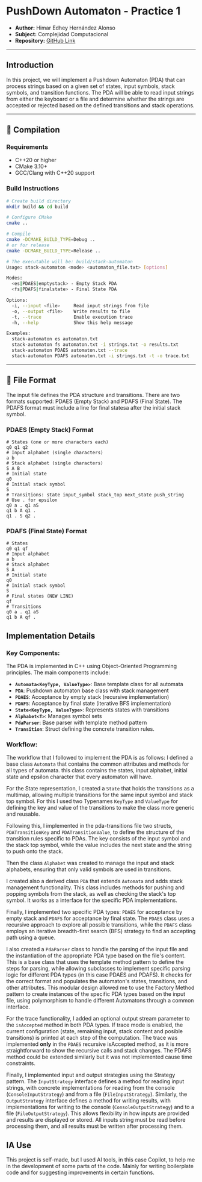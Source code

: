 # PushDown Automaton - Practice 1
- **Author:** Himar Edhey Hernández Alonso
- **Subject:** Complejidad Computacional
- **Repository:** [GitHub Link](https://github.com/Edhey/practica-1-automata-con-pila.git)
---

## Introduction
In this project, we will implement a Pushdown Automaton (PDA) that can process strings based on a given set of states, input symbols, stack symbols, and transition functions. The PDA will be able to read input strings from either the keyboard or a file and determine whether the strings are accepted or rejected based on the defined transitions and stack operations.

---

## 🔧 Compilation

### Requirements
- C++20 or higher
- CMake 3.10+
- GCC/Clang with C++20 support

### Build Instructions

```bash
# Create build directory
mkdir build && cd build

# Configure CMake
cmake ..

# Compile
cmake -DCMAKE_BUILD_TYPE=Debug .. 
# or for release
cmake -DCMAKE_BUILD_TYPE=Release ..

# The executable will be: build/stack-automaton
Usage: stack-automaton <mode> <automaton_file.txt> [options]

Modes:
  <es|PDAES|emptystack> - Empty Stack PDA
  <fs|PDAFS|finalstate> - Final State PDA

Options:
  -i, --input <file>     Read input strings from file
  -o, --output <file>    Write results to file
  -t, --trace            Enable execution trace
  -h, --help             Show this help message

Examples:
  stack-automaton es automaton.txt
  stack-automaton fs automaton.txt -i strings.txt -o results.txt
  stack-automaton PDAES automaton.txt --trace
  stack-automaton PDAFS automaton.txt -i strings.txt -t -o trace.txt
```

---

## 📄 File Format
The input file defines the PDA structure and transitions. There are two formats supported: PDAES (Empty Stack) and PDAFS (Final State). The PDAFS format must include a line for final statesa after the initial stack symbol.

### PDAES (Empty Stack) Format

```
# States (one or more characters each)
q0 q1 q2
# Input alphabet (single characters)
a b
# Stack alphabet (single characters)
S A B
# Initial state
q0
# Initial stack symbol
S
# Transitions: state input_symbol stack_top next_state push_string
# Use . for epsilon
q0 a . q1 aS
q1 b A q1 .
q1 . S q2 .
```

### PDAFS (Final State) Format

```
# States
q0 q1 qf
# Input alphabet
a b
# Stack alphabet
S A
# Initial state
q0
# Initial stack symbol
S
# Final states (NEW LINE)
qf
# Transitions
q0 a . q1 aS
q1 b A qf .
```
## Implementation Details
### Key Components:
The PDA is implemented in C++ using Object-Oriented Programming principles. The main components include:
- **`Automata<KeyType, ValueType>`**: Base template class for all automata
- **`PDA`**: Pushdown automaton base class with stack management
- **`PDAES`**: Acceptance by empty stack (recursive implementation)
- **`PDAFS`**: Acceptance by final state (iterative BFS implementation)
- **`State<KeyType, ValueType>`**: Represents states with transitions
- **`Alphabet<T>`**: Manages symbol sets
- **`PdaParser`**: Base parser with template method pattern
- **`Transition`**: Struct defining the concrete transition rules.

### Workflow:
The workflow that I followed to implement the PDA is as follows:
I defined a base class `Automata` that contains the common attributes and methods for all types of automata. this class contains the states, input alphabet, initial state and epsilon character that every automaton will have.

For the State representation, I created a `State` that holds the transitions as a multimap, allowing multiple transitions for the same input symbol and stack top symbol. For this I used two Typenames `KeyType` and `ValueType` for defining the key and value of the transitions to make the class more generic and reusable.

Following this, I implemented in the pda-transitions file two structs, `PDATransitionKey` and `PDATransitionValue`, to define the structure of the transition rules specific to PDAs. The key consists of the input symbol and the stack top symbol, while the value includes the next state and the string to push onto the stack.

Then the class `Alphabet` was created to manage the input and stack alphabets, ensuring that only valid symbols are used in transitions.

I created also a derived class `PDA` that extends `Automata` and adds stack management functionality. This class includes methods for pushing and popping symbols from the stack, as well as checking the stack's top symbol. It works as a interface for the specific PDA implementations.

Finally, I implemented two specific PDA types: `PDAES` for acceptance by empty stack and `PDAFS` for acceptance by final state. The `PDAES` class uses a recursive approach to explore all possible transitions, while the `PDAFS` class employs an iterative breadth-first search (BFS) strategy to find an accepting path using a queue.

I also created a `PdaParser` class to handle the parsing of the input file and the instantiation of the appropriate PDA type based on the file's content. This is a base class that uses the template method pattern to define the steps for parsing, while allowing subclasses to implement specific parsing logic for different PDA types (in this case PDAES and PDAFS). It checks for the correct format and populates the automaton's states, transitions, and other attributes. This modular design allowed me to use the Factory Method pattern to create instances of the specific PDA types based on the input file, using polymorphism to handle different Automatons through a common interface.


For the trace functionality, I added an optional output stream parameter to the `isAccepted` method in both PDA types. If trace mode is enabled, the current configuration (state, remaining input, stack content and posible transitions) is printed at each step of the computation. The trace was implemented **only** in the `PDAES` recursive isAccepted method, as it is more straightforward to show the recursive calls and stack changes. The PDAFS method could be extended similarly but it was not implemented cause time constraints.

Finally, I implemented input and output strategies using the Strategy pattern. The `InputStrategy` interface defines a method for reading input strings, with concrete implementations for reading from the console (`ConsoleInputStrategy`) and from a file (`FileInputStrategy`). Similarly, the `OutputStrategy` interface defines a method for writing results, with implementations for writing to the console (`ConsoleOutputStrategy`) and to a file (`FileOutputStrategy`). This allows flexibility in how inputs are provided and results are displayed or stored. All inputs string must be read before processing them, and all results must be written after processing them.

## IA Use
This project is self-made, but I used AI tools, in this case Copilot, to help me in the development of some parts of the code. Mainly for writing boilerplate code and for suggesting improvements in certain functions.